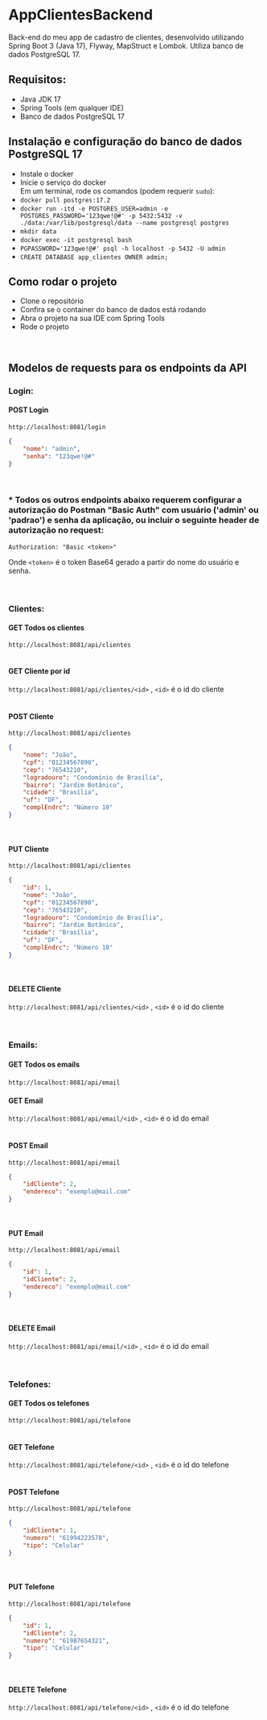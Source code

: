 # AppClientesBackend

Back-end do meu app de cadastro de clientes, desenvolvido utilizando Spring Boot 3 (Java 17), Flyway, MapStruct e Lombok. Utiliza banco de dados PostgreSQL 17. 

## Requisitos:
- Java JDK 17</br>
- Spring Tools (em qualquer IDE)</br>
- Banco de dados PostgreSQL 17

## Instalação e configuração do banco de dados PostgreSQL 17
- Instale o docker  
- Inicie o serviço do docker  
Em um terminal, rode os comandos (podem requerir `sudo`):
- `docker pull postgres:17.2`
- `docker run -itd -e POSTGRES_USER=admin -e POSTGRES_PASSWORD='123qwe!@#' -p 5432:5432 -v ./data:/var/lib/postgresql/data --name postgresql postgres`
- `mkdir data`
- `docker exec -it postgresql bash`
- `PGPASSWORD='123qwe!@#' psql -h localhost -p 5432 -U admin`
- `CREATE DATABASE app_clientes OWNER admin;`

## Como rodar o projeto
- Clone o repositório  
- Confira se o container do banco de dados está rodando  
- Abra o projeto na sua IDE com Spring Tools  
- Rode o projeto
<br>

## Modelos de requests para os endpoints da API

### Login:

#### POST Login
`http://localhost:8081/login`  
```json
{   
    "nome": "admin",
    "senha": "123qwe!@#"
}
```
<br>

### * Todos os outros endpoints abaixo requerem configurar a autorização do Postman "Basic Auth" com usuário ('admin' ou 'padrao') e senha da aplicação, ou incluir o seguinte header de autorização no request:
`Authorization: "Basic <token>"`  
  
Onde `<token>` é o token Base64 gerado a partir do nome do usuário e senha.  
<br>
<br>

### Clientes:

#### GET Todos os clientes
`http://localhost:8081/api/clientes`  
<br>

#### GET Cliente por id
`http://localhost:8081/api/clientes/<id>` , `<id>` é o id do cliente  
<br>

#### POST Cliente
`http://localhost:8081/api/clientes`  
```json
{
    "nome": "João",
    "cpf": "01234567890",
    "cep": "76543210",
    "logradouro": "Condomínio de Brasília",
    "bairro": "Jardim Botânico",
    "cidade": "Brasília",
    "uf": "DF",
    "complEndrc": "Número 10"
}
```
<br>

#### PUT Cliente
`http://localhost:8081/api/clientes`  
```json
{
    "id": 1,
    "nome": "João",
    "cpf": "01234567890",
    "cep": "76543210",
    "logradouro": "Condomínio de Brasília",
    "bairro": "Jardim Botânico",
    "cidade": "Brasília",
    "uf": "DF",
    "complEndrc": "Número 10"
}
```
<br>

#### DELETE Cliente
`http://localhost:8081/api/clientes/<id>` , `<id>` é o id do cliente  
<br>
<br>

### Emails:

#### GET Todos os emails
`http://localhost:8081/api/email`
﻿<br>
 
#### GET Email
`http://localhost:8081/api/email/<id>` , `<id>` é o id do email  
<br>

#### POST Email
`http://localhost:8081/api/email`  
```json
{
    "idCliente": 2,
    "endereco": "exemplo@mail.com"
}
```
<br>

#### PUT Email
`http://localhost:8081/api/email`  
```json
{
    "id": 1,
    "idCliente": 2,
    "endereco": "exemplo@mail.com"
}
```
<br>

#### DELETE Email
`http://localhost:8081/api/email/<id>` , `<id>` é o id do email  
<br>
<br>

### Telefones:

#### GET Todos os telefones
`http://localhost:8081/api/telefone`  
﻿<br>
 
#### GET Telefone
`http://localhost:8081/api/telefone/<id>` , `<id>` é o id do telefone    
<br>

#### POST Telefone
`http://localhost:8081/api/telefone`  
```json
{
    "idCliente": 1,
    "numero": "61994223578",
    "tipo": "Celular"
}
```
<br>

#### PUT Telefone
`http://localhost:8081/api/telefone`  
```json
{
    "id": 1,
    "idCliente": 2,
    "numero": "61987654321",
    "tipo": "Celular"
}
```
<br>

#### DELETE Telefone
`http://localhost:8081/api/telefone/<id>` , `<id>` é o id do telefone  

﻿

